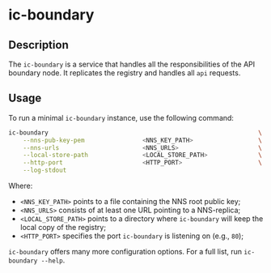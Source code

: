 # ic-boundary

## Description

The `ic-boundary` is a service that handles all the responsibilities of the API boundary node. It replicates the registry and handles all `api` requests.

## Usage

To run a minimal `ic-boundary` instance, use the following command:

```sh
ic-boundary                                                          \
    --nns-pub-key-pem                <NNS_KEY_PATH>                  \
    --nns-urls                       <NNS_URLS>                      \
    --local-store-path               <LOCAL_STORE_PATH>              \
    --http-port                      <HTTP_PORT>                     \
    --log-stdout
```

Where:
* `<NNS_KEY_PATH>` points to a file containing the NNS root public key;
* `<NNS_URLS>` consists of at least one URL pointing to a NNS-replica;
* `<LOCAL_STORE_PATH>` points to a directory where `ic-boundary` will keep the local copy of the registry;
* `<HTTP_PORT>` specifies the port `ic-boundary` is listening on (e.g., `80`);

`ic-boundary` offers many more configuration options. For a full list, run `ic-boundary --help`.
